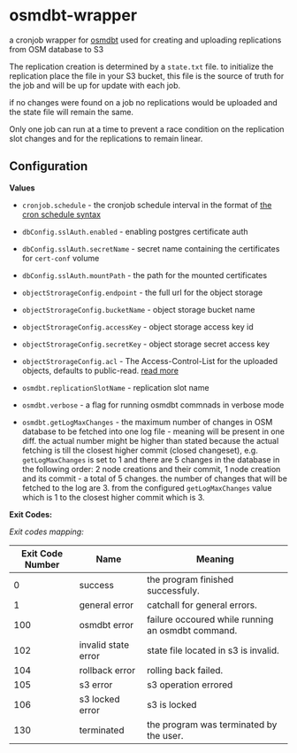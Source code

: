 # osmdbt-wrapper
a cronjob wrapper for [osmdbt](https://github.com/openstreetmap/osmdbt) used for creating and uploading replications from OSM database to S3

The replication creation is determined by a `state.txt` file. to initialize the replication place the file in your S3 bucket, this file is the source of truth for the job and will be up for update with each job.

if no changes were found on a job no replications would be uploaded and the state file will remain the same.

Only one job can run at a time to prevent a race condition on the replication slot changes and for the replications to remain linear.

## Configuration

**Values**

- `cronjob.schedule` - the cronjob schedule interval in the format of [the cron schedule syntax](https://kubernetes.io/docs/concepts/workloads/controllers/cron-jobs/#cron-schedule-syntax)

- `dbConfig.sslAuth.enabled` - enabling postgres certificate auth
- `dbConfig.sslAuth.secretName` - secret name containing the certificates for `cert-conf` volume
- `dbConfig.sslAuth.mountPath` - the path for the mounted certificates

- `objectStrorageConfig.endpoint` - the full url for the object storage
- `objectStrorageConfig.bucketName` - object storage bucket name
- `objectStrorageConfig.accessKey` - object storage access key id
- `objectStrorageConfig.secretKey` - object storage secret access key
- `objectStrorageConfig.acl` - The Access-Control-List for the uploaded objects, defaults to public-read. [read more](https://docs.aws.amazon.com/AmazonS3/latest/userguide/acl-overview.html#canned-acl)

- `osmdbt.replicationSlotName` - replication slot name
- `osmdbt.verbose` - a flag for running osmdbt commnads in verbose mode
- `osmdbt.getLogMaxChanges` - the maximum number of changes in OSM database to be fetched into one log file - meaning will be present in one diff. the actual number might be higher than stated because the actual fetching is till the closest higher commit (closed changeset), e.g. `getLogMaxChanges` is set to 1 and there are 5 changes in the database in the following order: 2 node creations and their commit, 1 node creation and its commit - a total of 5 changes. the number of changes that will be fetched to the log are 3. from the configured `getLogMaxChanges` value which is 1 to the closest higher commit which is 3.

**Exit Codes:**

*Exit codes mapping:*

| Exit Code Number | Name                      | Meaning                                                                         |
|------------------|---------------------------|---------------------------------------------------------------------------------|
| 0                | success                   | the program finished successfuly.                                               |
| 1                | general error             | catchall for general errors.                                                    |
| 100              | osmdbt error              | failure occoured while running an osmdbt command.                               |
| 102              | invalid state error       | state file located in s3 is invalid.                                            |
| 104              | rollback error            | rolling back failed.                                                            |
| 105              | s3 error                  | s3 operation errored                                                            |
| 106              | s3 locked error           | s3 is locked                                                                    |
| 130              | terminated                | the program was terminated by the user.                                         |
